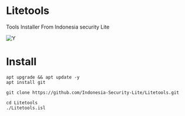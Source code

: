 # Litetools
Tools Installer From Indonesia security Lite

![Y](http://imgur.com/pE1KkEj)


Install
====

```
apt upgrade && apt update -y
apt install git

git clone https://github.com/Indonesia-Security-Lite/Litetools.git

cd Litetools
./Litetools.isl
```
